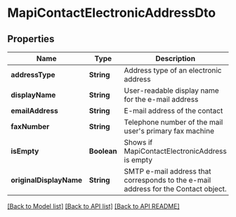 
# MapiContactElectronicAddressDto
## Properties
Name | Type | Description | Notes
------------ | ------------- | ------------- | -------------
**addressType** | **String** | Address type of an electronic address |  [optional]
**displayName** | **String** | User-readable display name for the e-mail address |  [optional]
**emailAddress** | **String** | E-mail address of the contact |  [optional]
**faxNumber** | **String** | Telephone number of the mail user&#39;s primary fax machine |  [optional]
**isEmpty** | **Boolean** | Shows if MapiContactElectronicAddress is empty | 
**originalDisplayName** | **String** | SMTP e-mail address that corresponds to the e-mail address for the Contact object. |  [optional]




[[Back to Model list]](README.md#documentation-for-models) [[Back to API list]](README.md#documentation-for-api-endpoints) [[Back to API README]](README.md)

